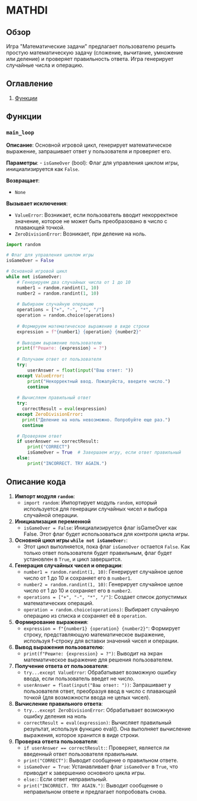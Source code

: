 # MATHDI

## Обзор

Игра "Математические задачи" предлагает пользователю решить простую математическую задачу (сложение, вычитание, умножение или деление) и проверяет правильность ответа. Игра генерирует случайные числа и операцию.

## Оглавление
1. [Функции](#Функции)

## Функции

### `main_loop`
**Описание**:
Основной игровой цикл, генерирует математическое выражение, запрашивает ответ у пользователя и проверяет его.
        
**Параметры**:
    - `isGameOver` (bool): Флаг для управления циклом игры, инициализируется как `False`.

**Возвращает**:
  - `None`

**Вызывает исключения**:
 -   `ValueError`: Возникает, если пользователь вводит некорректное значение, которое не может быть преобразовано в число с плавающей точкой.
 -   `ZeroDivisionError`: Возникает, при деление на ноль.

```python
import random

# Флаг для управления циклом игры
isGameOver = False

# Основной игровой цикл
while not isGameOver:
    # Генерируем два случайных числа от 1 до 10
    number1 = random.randint(1, 10)
    number2 = random.randint(1, 10)
    
    # Выбираем случайную операцию
    operations = ["+", "-", "*", "/"]
    operation = random.choice(operations)
    
    # Формируем математическое выражение в виде строки
    expression = f"{number1} {operation} {number2}"
    
    # Выводим выражение пользователю
    print(f"Решите: {expression} = ?")
    
    # Получаем ответ от пользователя
    try:
        userAnswer = float(input("Ваш ответ: "))
    except ValueError:
        print("Некорректный ввод. Пожалуйста, введите число.")
        continue
    
    # Вычисляем правильный ответ
    try:
      correctResult = eval(expression)
    except ZeroDivisionError:
      print("Деление на ноль невозможно. Попробуйте еще раз.")
      continue

    # Проверяем ответ
    if userAnswer == correctResult:
        print("CORRECT")
        isGameOver = True  # Завершаем игру, если ответ правильный
    else:
        print("INCORRECT. TRY AGAIN.")
```
## Описание кода

1.  **Импорт модуля `random`**:
    -   `import random`: Импортирует модуль `random`, который используется для генерации случайных чисел и выбора случайной операции.
2. **Инициализация переменной**
   - `isGameOver = False`: Инициализируется флаг isGameOver как False. Этот флаг будет использоваться для контроля цикла игры.
3.  **Основной цикл игры `while not isGameOver:`**:
    -   Этот цикл выполняется, пока флаг `isGameOver` остается `False`. Как только ответ пользователя будет правильным, флаг будет установлен в `True`, и цикл завершится.
4.  **Генерация случайных чисел и операции**:
    -   `number1 = random.randint(1, 10)`: Генерирует случайное целое число от 1 до 10 и сохраняет его в `number1`.
    -   `number2 = random.randint(1, 10)`: Генерирует случайное целое число от 1 до 10 и сохраняет его в `number2`.
    -   `operations = ["+", "-", "*", "/"]`: Создает список допустимых математических операций.
    -   `operation = random.choice(operations)`: Выбирает случайную операцию из списка и сохраняет её в `operation`.
5.  **Формирование выражения**:
    -   `expression = f"{number1} {operation} {number2}"`: Формирует строку, представляющую математическое выражение, используя f-строку для вставки значений чисел и операции.
6.  **Вывод выражения пользователю**:
    -   `print(f"Решите: {expression} = ?")`: Выводит на экран математическое выражение для решения пользователем.
7.  **Получение ответа от пользователя**:
    -   `try...except ValueError`: Обрабатывает возможную ошибку ввода, если пользователь введет не число.
    -   `userAnswer = float(input("Ваш ответ: "))`: Запрашивает у пользователя ответ, преобразуя ввод в число с плавающей точкой (для возможности ввода не целых чисел).
8.  **Вычисление правильного ответа**:
      -  `try...except ZeroDivisionError`: Обрабатывает возможную ошибку деления на ноль
      -   `correctResult = eval(expression)`: Вычисляет правильный результат, используя функцию eval(). Она выполняет вычисление выражения, которое хранится в виде строки.
9.  **Проверка ответа пользователя**:
    -   `if userAnswer == correctResult:`: Проверяет, является ли введенный ответ пользователя правильным.
    -   `print("CORRECT")`: Выводит сообщение о правильном ответе.
    -   `isGameOver = True`: Устанавливает флаг `isGameOver` в `True`, что приводит к завершению основного цикла игры.
    -   `else:`: Если ответ неправильный.
    -   `print("INCORRECT. TRY AGAIN.")`: Выводит сообщение о неправильном ответе и предлагает попробовать снова.